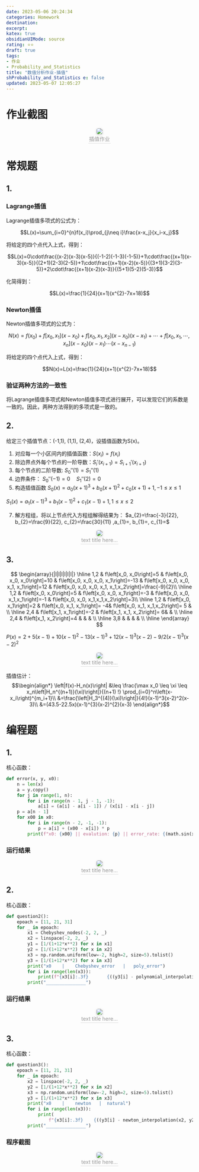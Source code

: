 ```yaml
---
date: 2023-05-06 20:24:34
categories: Homework 
destination: 
excerpt: 
katex: true
obsidianUIMode: source
rating: ⭐⭐
draft: true
tags:  
- 作业 
- Probability_and_Statistics 
title: "数值分析作业-插值"
shProbability_and_Statistics e: false
updated: 2023-05-07 12:05:27
---
```


# 作业截图

<center>
    <img style="border-radius: 0.3125em;
    box-shadow: 0 2px 4px 0 rgba(34,36,38,.12),0 2px 10px 0 rgba(34,36,38,.08);"
    src="https://search.pstatic.net/common?src=https://i.imgur.com/Z1z5wjE.png">
    <br>
    <div style="color:orange; border-bottom: 1px solid #d9d9d9;
    display: inline-block;
    color: #999;
    padding: 2px;">插值作业
    </div>
</center>

# 常规题

## 1.

### Lagrange插值

Lagrange插值多项式的公式为：

$$L(x)=\sum_{i=0}^{n}f(x_i)\prod_{j\neq i}\frac{x-x_j}{x_i-x_j}$$

将给定的四个点代入上式，得到：

$$L(x)=0\cdot\frac{(x-2)(x-3)(x-5)}{(-1-2)(-1-3)(-1-5)}+1\cdot\frac{(x+1)(x-3)(x-5)}{(2+1)(2-3)(2-5)}+1\cdot\frac{(x+1)(x-2)(x-5)}{(3+1)(3-2)(3-5)}+2\cdot\frac{(x+1)(x-2)(x-3)}{(5+1)(5-2)(5-3)}$$

化简得到：

$$L(x)=\frac{1}{24}(x+1)(x^{2}-7x+18)$$

### Newton插值

Newton插值多项式的公式为：

$$N(x)=f(x_0)+f[x_0,x_1](x-x_0)+f[x_0,x_1,x_2](x-x_0)(x-x_1)+\cdots+f[x_0,x_1,\cdots,x_n](x-x_0)(x-x_1)\cdots(x-x_{n-1})$$


将给定的四个点代入上式，得到：

$$N(x)=L(x)=\frac{1}{24}(x+1)(x^{2}-7x+18)$$

### 验证两种方法的一致性

将Lagrange插值多项式和Newton插值多项式进行展开，可以发现它们的系数是一致的。因此，两种方法得到的多项式是一致的。


## 2.

给定三个插值节点：(-1,1), (1,1), (2,4)，设插值函数为S(x)。
1. 对应每一个小区间内的插值函数：$S\left(x_i\right)=f\left(x_i\right)$
3. 除边界点外每个节点的一阶导数：$S_{i}'(x_{i+1}) = S_{i+1}'(x_{i+1})$
4. 每个节点的二阶导数: $S_0''(1) = S_1''(1)$
5. 边界条件： $S_0''(-1) = 0 \quad S_1''(2) = 0$
6. 构造插值函数
$S_0(x) = a_0(x +1)^3 + b_0(x +1)^2 + c_0(x +1) + 1, -1 \leqslant x \leqslant 1$

$S_1(x) = a_1(x - 1)^3 + b_1(x - 1)^2 + c_1(x - 1) + 1, 1 \leqslant x \leqslant 2$

7. 解方程组，将以上节点代入方程组解得结果为：
$a_{2}=\frac{-3}{22}, b_{2}=\frac{9}{22}, c_{2}=\frac{30}{11} ,a_{1}=, b_{1}=, c_{1}=$


<center>
    <img style="border-radius: 0.3125em;
    box-shadow: 0 2px 4px 0 rgba(34,36,38,.12),0 2px 10px 0 rgba(34,36,38,.08);"
    src="https://search.pstatic.net/common?src=https://i.imgur.com/KB5fbX4.png">
    <br>
    <div style="color:orange; border-bottom: 1px solid #d9d9d9;
    display: inline-block;
    color: #999;
    padding: 2px;">text title here...
    </div>
</center>


## 3.

$$
\begin{array}{|l|l|l|l|l|l|}
\hline 1,2 & f\left[x_0, x_0\right]=5 & f\left[x_0, x_0, x_0\right]=10 & f\left[x_0, x_0, x_0, x_1\right]=-13 & f\left[x_0, x_0, x_0, x_1, x_1\right]=12 & f\left[x_0, x_0, x_0, x_1, x_1,x_2\right]=\frac{-9}{2}\\
\hline 1,2 & f\left[x_0, x_0\right]=5 & f\left[x_0, x_0, x_1\right]=-3 & f\left[x_0, x_0, x_1,x_1\right]=-1 & f\left[x_0, x_0, x_1,x_1,x_2\right]=3\\
\hline 1,2 & f\left[x_0, x_1\right]=2 & f\left[x_0, x_1, x_1\right]= -4& f\left[x_0, x_1, x_1,x_2\right]= 5 & \\
\hline 2,4 & f\left[x_1, x_1\right]=-2 & f\left[x_1, x_1, x_2\right]= 6& & \\
\hline 2,4 & f\left[x_1, x_2\right]=4 & & & \\
\hline 3,8 & & & & \\
\hline
\end{array}
$$

$P(x)=2+5(x-1)+10(x-1)^{2}-13(x-1)^{3}+12(x-1)^{3}(x-2)-9/2(x-1)^{3}(x-2)^{2}$

<center>
    <img style="border-radius: 0.3125em;
    box-shadow: 0 2px 4px 0 rgba(34,36,38,.12),0 2px 10px 0 rgba(34,36,38,.08);"
    src="https://search.pstatic.net/common?src=https://i.imgur.com/9HoFzPi.png">
    <br>
    <div style="color:orange; border-bottom: 1px solid #d9d9d9;
    display: inline-block;
    color: #999;
    padding: 2px;">text title here...
    </div>
</center>

插值估计：
$$\begin{align*}
\left|f(x)-H_n(x)\right| &\leq \frac{\max x_0 \leq \xi \leq x_n\left|H_n^{(n+1)}(\xi)\right|}{(n+1) !} \prod_{i=0}^n\left(x-x_i\right)^{m_i+1}\\
&=\frac{\left|H_3^{(4)}(\xi)\right|}{4!}(x-1)^3(x-2)^2(x-3)\\
&=(43.5-22.5x)(x-1)^{3}(x-2)^{2}(x-3)
\end{align*}$$



# 编程题


## 1.

核心函数：
```python
def error(x, y, x0):
    n = len(x)
    a = y.copy()
    for j in range(1, n):
        for i in range(n - 1, j - 1, -1):
            a[i] = (a[i] - a[i - 1]) / (x[i] - x[i - j])
    p = a[n - 1]
    for x00 in x0:
        for i in range(n - 2, -1, -1):
            p = a[i] + (x00 - x[i]) * p
        print(f"x0: {x00} || evalution: {p} || error_rate: {(math.sin(x00) - p)*100/math.sin(x00)}%")
```


### 运行结果


<center>
    <img style="border-radius: 0.3125em;
    box-shadow: 0 2px 4px 0 rgba(34,36,38,.12),0 2px 10px 0 rgba(34,36,38,.08);"
    src="https://search.pstatic.net/common?src=https://i.imgur.com/JCgdzvX.png">
    <br>
    <div style="color:orange; border-bottom: 1px solid #d9d9d9;
    display: inline-block;
    color: #999;
    padding: 2px;">text title here...
    </div>
</center>


## 2.

核心函数：

```python
def question2():
    epoach = [11, 21, 31]
    for _ in epoach:
        x1 = Chebyshev_nodes(-2, 2, _)
        x2 = linspace(-2, 2, _)
        y1 = [1/(1+12*x**2) for x in x1]
        y2 = [1/(1+12*x**2) for x in x2]
        x3 = np.random.uniform(low=-2, high=2, size=5).tolist()
        y3 = [1/(1+12*x**2) for x in x3]
        print("x0    |    Chebyshev_error   |   poly_error")
        for i in range(len(x3)):
            print(f"{x3[i]:.3f}       {((y3[i] - polynomial_interpolation(x1, y1, x3[i])) / y3[i]):.4%}          {((y3[i] - polynomial_interpolation(x2, y2, x3[i])) / y3[i]):.4%}")
        print("_______________")
```

### 运行结果


<center>
    <img style="border-radius: 0.3125em;
    box-shadow: 0 2px 4px 0 rgba(34,36,38,.12),0 2px 10px 0 rgba(34,36,38,.08);"
    src="https://search.pstatic.net/common?src=https://i.imgur.com/MO3FD3S.png">
    <br>
    <div style="color:orange; border-bottom: 1px solid #d9d9d9;
    display: inline-block;
    color: #999;
    padding: 2px;">text title here...
    </div>
</center>



## 3.

核心函数：
```python
def question3():
    epoach = [11, 21, 31]
    for _ in epoach:
        x2 = linspace(-2, 2, _)
        y2 = [1/(1+12*x**2) for x in x2]
        x3 = np.random.uniform(low=-2, high=2, size=5).tolist()
        y3 = [1/(1+12*x**2) for x in x3]
        print("x0    |    newton   |  natural")
        for i in range(len(x3)):
            print(
                f"{x3[i]:.3f}    {((y3[i] - newton_interpolation(x2, y2, x3[i])) / y3[i]):.4%}     {((y3[i] - natural_cubic_spline_interpolation(x2, y2, x3[i])) / y3[i]):.4%}")
        print("_______________")
```


### 程序截图
<center>
    <img style="border-radius: 0.3125em;
    box-shadow: 0 2px 4px 0 rgba(34,36,38,.12),0 2px 10px 0 rgba(34,36,38,.08);"
    src="https://search.pstatic.net/common?src=https://i.imgur.com/1gkXI2c.png">
    <br>
    <div style="color:orange; border-bottom: 1px solid #d9d9d9;
    display: inline-block;
    color: #999;
    padding: 2px;">text title here...
    </div>
</center>
